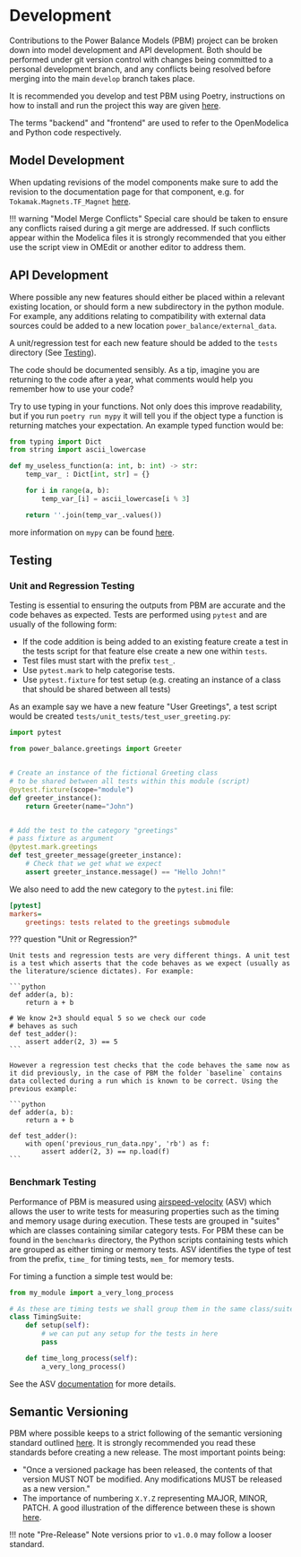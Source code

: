 # Development

Contributions to the Power Balance Models (PBM) project can be broken down into model development and API development. Both should be performed under git version control with changes being committed to a personal development branch, and any conflicts being resolved before merging into the main `develop` branch takes place. 

It is recommended you develop and test PBM using Poetry, instructions on how to install and run the project this way are given [here](poetry.md).

The terms "backend" and "frontend" are used to refer to the OpenModelica and Python code respectively.

## Model Development

When updating revisions of the model components make sure to add the revision to the documentation page for that component, e.g. for `Tokamak.Magnets.TF_Magnet` [here](../modelica/tfcoil/#revisions).

!!! warning "Model Merge Conflicts"
    Special care should be taken to ensure any conflicts raised during a git merge are addressed. If such conflicts appear within the Modelica files it is strongly recommended that you either use the script view in OMEdit or another editor to address them.

## API Development
Where possible any new features should either be placed within a relevant existing location, or should form a new subdirectory in the python module. For example, any additions relating to compatibility with external data sources could be added to a new location `power_balance/external_data`.

A unit/regression test for each new feature should be added to the `tests` directory (See [Testing](#testing)).

The code should be documented sensibly. As a tip, imagine you are returning to the code after a year, what comments would help you remember how to use your code?

Try to use typing in your functions. Not only does this improve readability, but if you run `poetry run mypy` it will tell you if the object type a function is returning matches your expectation. An example typed function would be:

``` python
from typing import Dict
from string import ascii_lowercase

def my_useless_function(a: int, b: int) -> str:
    temp_var_ : Dict[int, str] = {}

    for i in range(a, b):
        temp_var_[i] = ascii_lowercase[i % 3]

    return ''.join(temp_var_.values())

```

more information on `mypy` can be found [here](http://mypy-lang.org/).

## Testing
### Unit and Regression Testing
Testing is essential to ensuring the outputs from PBM are accurate and the code behaves as expected. Tests are performed using `pytest` and are usually of the following form:

- If the code addition is being added to an existing feature create a test in the tests script for that feature else create a new one within `tests`.
- Test files must start with the prefix `test_`.
- Use `pytest.mark` to help categorise tests.
- Use `pytest.fixture` for test setup (e.g. creating an instance of a class that should be shared between all tests)

As an example say we have a new feature "User Greetings", a test script would be created `tests/unit_tests/test_user_greeting.py`:

```python
import pytest

from power_balance.greetings import Greeter


# Create an instance of the fictional Greeting class
# to be shared between all tests within this module (script)
@pytest.fixture(scope="module")
def greeter_instance():
    return Greeter(name="John")


# Add the test to the category "greetings"
# pass fixture as argument
@pytest.mark.greetings
def test_greeter_message(greeter_instance):
    # Check that we get what we expect
    assert greeter_instance.message() == "Hello John!"

```

We also need to add the new category to the `pytest.ini` file:
```ini
[pytest]
markers=
    greetings: tests related to the greetings submodule
```

??? question "Unit or Regression?"

    Unit tests and regression tests are very different things. A unit test is a test which asserts that the code behaves as we expect (usually as the literature/science dictates). For example:

    ```python
    def adder(a, b):
        return a + b

    # We know 2+3 should equal 5 so we check our code
    # behaves as such
    def test_adder():
        assert adder(2, 3) == 5
    ```

    However a regression test checks that the code behaves the same now as it did previously, in the case of PBM the folder `baseline` contains data collected during a run which is known to be correct. Using the previous example:

    ```python
    def adder(a, b):
        return a + b

    def test_adder():
        with open('previous_run_data.npy', 'rb') as f:
            assert adder(2, 3) == np.load(f)
    ```

### Benchmark Testing
Performance of PBM is measured using [airspeed-velocity](asv.readthedocs.io/) (ASV) which allows the user to write tests for measuring properties such as the timing and memory usage during execution. These tests are grouped in "suites" which are classes containing similar category tests. For PBM these can be found in the `benchmarks` directory, the Python scripts containing tests which are grouped as either timing or memory tests. ASV identifies the type of test from the prefix, `time_` for timing tests, `mem_` for memory tests.

For timing a function a simple test would be:
```python
from my_module import a_very_long_process

# As these are timing tests we shall group them in the same class/suite
class TimingSuite:
    def setup(self):
        # we can put any setup for the tests in here
        pass

    def time_long_process(self):
        a_very_long_process()
```
See the ASV [documentation](asv.readthedocs.io/) for more details.

## Semantic Versioning
PBM where possible keeps to a strict following of the semantic versioning standard outlined [here](https://semver.org/). It is strongly recommended you read these standards before creating a new release. The most important points being:

- "Once a versioned package has been released, the contents of that version MUST NOT be modified. Any modifications MUST be released as a new version."
- The importance of numbering `X.Y.Z` representing MAJOR, MINOR, PATCH. A good illustration of the difference between these is shown [here](https://medium.com/fiverr-engineering/major-minor-patch-a5298e2e1798).

!!! note "Pre-Release"
    Note versions prior to `v1.0.0` may follow a looser standard.